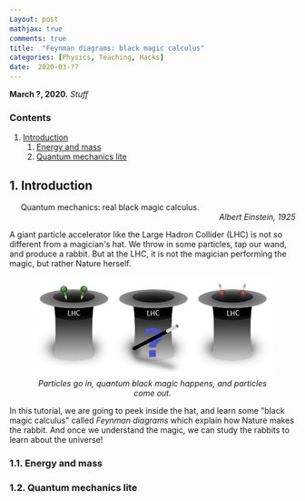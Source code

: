 ```yaml
---
Layout: post
mathjax: true
comments: true
title:  "Feynman diagrams: black magic calculus"
categories: [Physics, Teaching, Hacks]
date:  2020-03-??
---
```


**March ?, 2020.** *Stuff*

### Contents

1. <a href="#sec-1">Introduction</a>
   1. <a href="#sec-1-1">Energy and mass</a>
   2. <a href="#sec-1-2">Quantum mechanics lite</a>

## 1. Introduction <a id="sec-1" name="sec-1"></a>

<span style="padding-left: 20px; display:block">
Quantum mechanics: real black magic calculus.
</span>

<div style="text-align: right"><i>Albert Einstein, 1925</i> </div>

A giant particle accelerator like the Large Hadron Collider (LHC) is
not so different from a magician's hat.
We throw in some particles, tap our wand, and produce a rabbit.
But at the LHC, it is not the magician performing the magic, but
rather Nature herself.

<figure>
    <div style="text-align:center"><img src
    ="/images/posts/feynman1.png"/>
		    <figcaption><i>Particles go in, quantum black magic
    happens, and particles come out.</i></figcaption>
	</div>
	</figure>

In this tutorial, we are going to peek inside the hat, and learn some
"black magic calculus" called *Feynman diagrams* which explain how
Nature makes the rabbit.
And once we understand the magic, we can study the rabbits to learn
about the universe!

### 1.1. Energy and mass <a id="sec-1-1" name="sec-1-1"></a>

### 1.2. Quantum mechanics lite <a id="sec-1-2" name="sec-1-2"></a>
